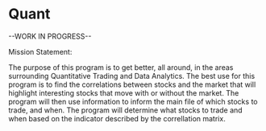 # Quant

--WORK IN PROGRESS--

Mission Statement:

The purpose of this program is to get better, all around, in the areas surrounding Quantitative Trading and Data Analytics. The best use for this program is 
to find the correlations between stocks and the market that will highlight interesting stocks that move with or without the market. The program will then use
information to inform the main file of which stocks to trade, and when. The program will determine what stocks to trade and when based on the indicator 
described by the correllation matrix.
